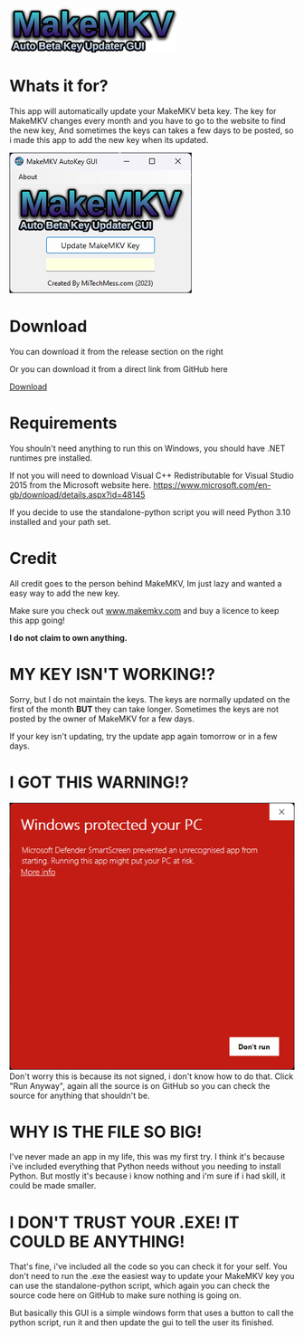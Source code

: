 ![logo](images/MakeMKV_AutoKey_GUI_logo.png?raw=true "logo")

# Whats it for?
This app will automatically update your MakeMKV beta key.
The key for MakeMKV changes every month and you have to go to the website to find the new key, 
And sometimes the keys can takes a few days to be posted, so i made this app to add the new key when its updated.


![screenshot](images/gui.png?raw=true "screenshot")
# Download

You can download it from the release section on the right

Or you can download it from a direct link from GitHub here

[Download](https://github.com/MiTechMess/MakeMKV_AutoKey_GUI/releases/download/v1.0.0/MakeMKV_AutoKey_GUI.exe)

# Requirements
You shouln't need anything to run this on Windows, you should have .NET runtimes pre installed.

If not you will need to download Visual C++ Redistributable for Visual Studio 2015 
from the Microsoft website here.
https://www.microsoft.com/en-gb/download/details.aspx?id=48145

If you decide to use the standalone-python script you 
will need Python 3.10 installed and your path set.

# Credit
All credit goes to the person behind MakeMKV, 
Im just lazy and wanted a easy way to add the new key. 

Make sure you check out www.makemkv.com and buy a licence to keep this app going!

**I do not claim to own anything.**

# MY KEY ISN'T WORKING!?
Sorry, but I do not maintain the keys.
The keys are normally updated on the first of the month **BUT** they can take longer.
Sometimes the keys are not posted by the owner of MakeMKV for a few days.

If your key isn't updating, try the update app again tomorrow or in a few days.

# I GOT THIS WARNING!?
![warning](images/warning.png?raw=true "warning")
Don't worry this is because its not signed, i don't know how to do that. 
Click "Run Anyway", again all the source is on GitHub so you can check the source for anything
that shouldn't be. 

# WHY IS THE FILE SO BIG!
I've never made an app in my life, this was my first try.
I think it's because i've included everything that Python needs without you needing to install Python.
But mostly it's because i know nothing and i'm sure if i had skill, it could be made smaller.

# I DON'T TRUST YOUR .EXE! IT COULD BE ANYTHING!
That's fine, i've included all the code so you can check it for your self. 
You don't need to run the .exe the easiest way to update your MakeMKV key you can use the standalone-python script,
which again you can check the source code here on GitHub to make sure nothing is going on.

But basically this GUI is a simple windows form that uses a button to call the python script, 
run it and then update the gui to tell the user its finished. 
